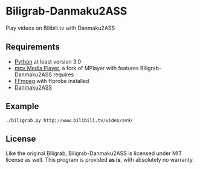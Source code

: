 Biligrab-Danmaku2ASS
====================

Play videos on Bilibili.tv with Danmaku2ASS


Requirements
------------

- [Python](https://www.python.org/) at least version 3.0
- [mpv Media Player](http://mpv.io/), a fork of MPlayer with features Biligrab-Danmaku2ASS requires
- [FFmpeg](https://www.ffmpeg.org/) with ffprobe installed
- [Danmaku2ASS](https://github.com/m13253/danmaku2ass)


Example
-----

```
./biligrab.py http://www.bilibili.tv/video/av9/
```


License
-------

Like the original Biligrab, Biligrab-Danmaku2ASS is licensed under MIT license
as well. This program is provided **as is**, with absolutely no warranty.
